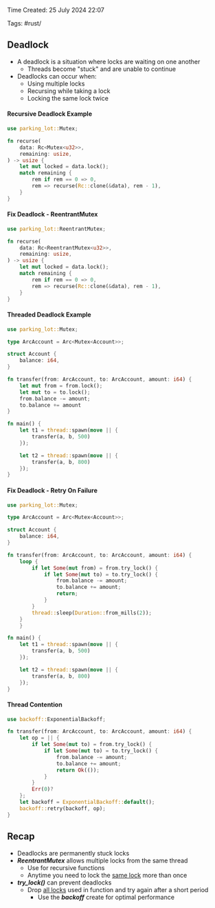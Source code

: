 Time Created: 25 July 2024 22:07

Tags: #rust/

## Deadlock

- A deadlock is a situation where locks are waiting on one another
	- Threads become "stuck" and are unable to continue
- Deadlocks can occur when:
	- Using multiple locks
	- Recursing while taking a lock
	- Locking the same lock twice
#### Recursive Deadlock Example
```rust
use parking_lot::Mutex;

fn recurse(
	data: Rc<Mutex<u32>>,
	remaining: usize,
) -> usize {
	let mut locked = data.lock();
	match remaining {
		rem if rem == 0 => 0,
		rem => recurse(Rc::clone(&data), rem - 1),
	}
}
```
#### Fix Deadlock - ReentrantMutex
```rust
use parking_lot::ReentrantMutex;

fn recurse(
	data: Rc<ReentrantMutex<u32>>,
	remaining: usize,
) -> usize {
	let mut locked = data.lock();
	match remaining {
		rem if rem == 0 => 0,
		rem => recurse(Rc::clone(&data), rem - 1),
	}
}
```
#### Threaded Deadlock Example
```rust
use parking_lot::Mutex;

type ArcAccount = Arc<Mutex<Account>>;

struct Account {
	balance: i64,
}

fn transfer(from: ArcAccount, to: ArcAccount, amount: i64) {
	let mut from = from.lock();
	let mut to = to.lock();
	from.balance -= amount;
	to.balance += amount
}

fn main() {
	let t1 = thread::spawn(move || {
		transfer(a, b, 500)
	});

	let t2 = thread::spawn(move || {
		transfer(a, b, 800)
	});
}
```

#### Fix Deadlock - Retry On Failure
```rust
use parking_lot::Mutex;

type ArcAccount = Arc<Mutex<Account>>;

struct Account {
	balance: i64,
}

fn transfer(from: ArcAccount, to: ArcAccount, amount: i64) {
	loop {
		if let Some(mut from) = from.try_lock() {
			if let Some(mut to) = to.try_lock() {
				from.balance -= amount;
				to.balance += amount;
				return;
			}
		}
		thread::sleep(Duration::from_mills(2));
	}
	}

fn main() {
	let t1 = thread::spawn(move || {
		transfer(a, b, 500)
	});

	let t2 = thread::spawn(move || {
		transfer(a, b, 800)
	});
}
```

#### Thread Contention
```rust
use backoff::ExponentialBackoff;

fn transfer(from: ArcAccount, to: ArcAccount, amount: i64) {
	let op = || {
		if let Some(mut to) = from.try_lock() {
			if let Some(mut to) = to.try_lock() {
				from.balance -= amount;
				to.balance += amount;
				return Ok(());
			}
		}
		Err(0)?
	};
	let backoff = ExponentialBackoff::default();
	backoff::retry(backoff, op);
}

```
## Recap

- Deadlocks are permanently stuck locks
- ***ReentrantMutex*** allows multiple locks from the same thread
	- Use for recursive functions
	- Anytime you need to lock the <u>same lock</u> more than once
- ***try_lock()*** can prevent deadlocks
	- Drop <u>all locks</u> used in function and try again after a short period
		- Use the ***backoff*** create for optimal performance

